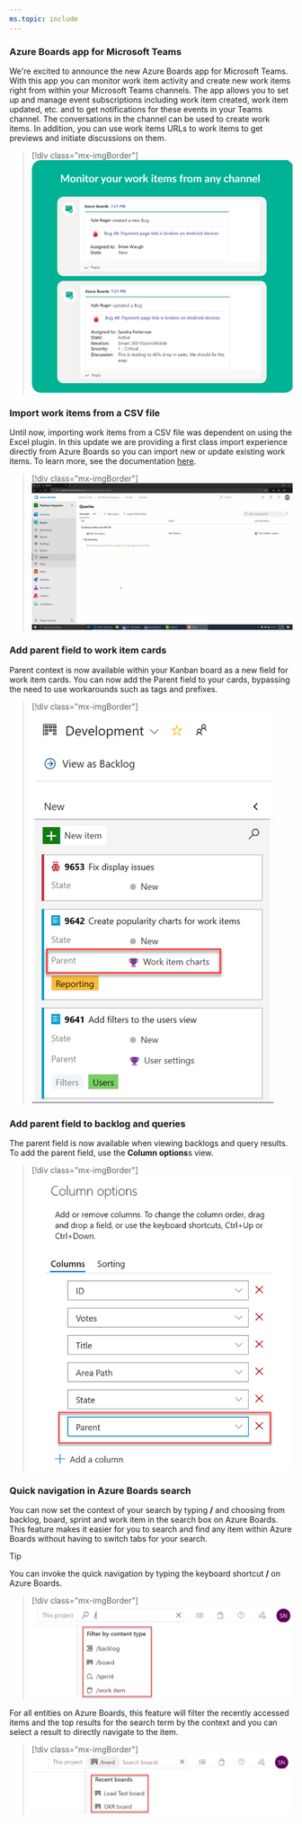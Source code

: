 ```yaml
---
ms.topic: include
---
```


### Azure Boards app for Microsoft Teams

We're excited to announce the new Azure Boards app for Microsoft Teams. With this app you can monitor work item activity and create new work items right from within your Microsoft Teams channels. The app allows you to set up and manage event subscriptions including work item created, work item updated, etc. and to get notifications for these events in your Teams channel. The conversations in the channel can be used to create work items. In addition, you can use work items URLs to work items to get previews and initiate discussions on them.

> [!div class="mx-imgBorder"]
> ![Badge](../../_img/159_03.png)

### Import work items from a CSV file

Until now, importing work items from a CSV file was dependent on using the Excel plugin. In this update we are providing a first class import experience directly from Azure Boards so you can import new or update existing work items. To learn more, see the documentation [here](https://docs.microsoft.com/azure/devops/boards/queries/import-work-items-from-csv?view=azure-devops).

> [!div class="mx-imgBorder"]
> ![Badge](../../_img/159_01.gif)


### Add parent field to work item cards

Parent context is now available within your Kanban board as a new field for work item cards. You can now add the Parent field to your cards, bypassing the need to use workarounds such as tags and prefixes.

> [!div class="mx-imgBorder"]
> ![Badge](../../_img/159_11.png)

### Add parent field to backlog and queries

The parent field is now available when viewing backlogs and query results. To add the parent field, use the **Column options**s view.

> [!div class="mx-imgBorder"]
> ![Badge](../../_img/159_02.png)

### Quick navigation in Azure Boards search

You can now set the context of your search by typing **/** and choosing from backlog, board, sprint and work item in the search box on Azure Boards. This feature makes it easier for you to search and find any item within Azure Boards without having to switch tabs for your search.  

> [!Tip] 
> You can invoke the quick navigation by typing the keyboard shortcut **/** on Azure Boards. 

> [!div class="mx-imgBorder"]
> ![Badge](../../_img/159_06.png)

For all entities on Azure Boards, this feature will filter the recently accessed items and the top results for the search term by the context and you can select a result to directly navigate to the item. 

> [!div class="mx-imgBorder"]
> ![Badge](../../_img/159_07.png)
